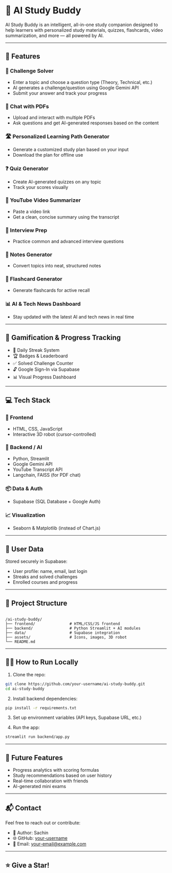 
# 🤖 AI Study Buddy

AI Study Buddy is an intelligent, all-in-one study companion designed to help learners with personalized study materials, quizzes, flashcards, video summarization, and more — all powered by AI.

---

## 🚀 Features

### 🧠 Challenge Solver
- Enter a topic and choose a question type (Theory, Technical, etc.)
- AI generates a challenge/question using Google Gemini API
- Submit your answer and track your progress

### 📄 Chat with PDFs
- Upload and interact with multiple PDFs
- Ask questions and get AI-generated responses based on the content

### 🛣️ Personalized Learning Path Generator
- Generate a customized study plan based on your input
- Download the plan for offline use

### ❓ Quiz Generator
- Create AI-generated quizzes on any topic
- Track your scores visually

### 🎥 YouTube Video Summarizer
- Paste a video link
- Get a clean, concise summary using the transcript

### 💬 Interview Prep
- Practice common and advanced interview questions

### 📝 Notes Generator
- Convert topics into neat, structured notes

### 🔖 Flashcard Generator
- Generate flashcards for active recall

### 📊 AI & Tech News Dashboard
- Stay updated with the latest AI and tech news in real time

---

## 🌟 Gamification & Progress Tracking

- 🎯 Daily Streak System
- 🏆 Badges & Leaderboard
- ✅ Solved Challenge Counter
- 🔓 Google Sign-In via Supabase
- 📊 Visual Progress Dashboard

---

## 💻 Tech Stack

### 🧩 Frontend
- HTML, CSS, JavaScript
- Interactive 3D robot (cursor-controlled)

### 🧠 Backend / AI
- Python, Streamlit
- Google Gemini API
- YouTube Transcript API
- Langchain, FAISS (for PDF chat)

### 📦 Data & Auth
- Supabase (SQL Database + Google Auth)

### 📈 Visualization
- Seaborn & Matplotlib (instead of Chart.js)

---

## 🔐 User Data

Stored securely in Supabase:
- User profile: name, email, last login
- Streaks and solved challenges
- Enrolled courses and progress

---

## 📁 Project Structure

```

/ai-study-buddy/
├── frontend/               # HTML/CSS/JS frontend
├── backend/                # Python Streamlit + AI modules
├── data/                   # Supabase integration
├── assets/                 # Icons, images, 3D robot
└── README.md

````

---

## 🧑‍💻 How to Run Locally

1. Clone the repo:
```bash
git clone https://github.com/your-username/ai-study-buddy.git
cd ai-study-buddy
````

2. Install backend dependencies:

```bash
pip install -r requirements.txt
```

3. Set up environment variables (API keys, Supabase URL, etc.)

4. Run the app:

```bash
streamlit run backend/app.py
```

---

## 🎯 Future Features

* Progress analytics with scoring formulas
* Study recommendations based on user history
* Real-time collaboration with friends
* AI-generated mini exams

---

## 📬 Contact

Feel free to reach out or contribute:

* 💼 Author: Sachin
* 🌐 GitHub: [your-username](https://github.com/Sachin-Tambe)
* 📧 Email: [your-email@example.com](mailto:tambesachin347@example.com)

---

## ⭐ Give a Star!

